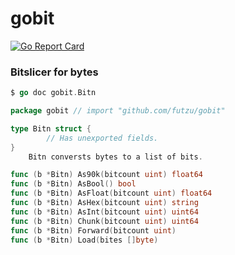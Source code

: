 # gobit
[![Go Report Card](https://goreportcard.com/badge/github.com/futzu/gobiT)](https://goreportcard.com/report/github.com/futzu/gobiT)

### Bitslicer for bytes 
```go
$ go doc gobit.Bitn

package gobit // import "github.com/futzu/gobit"

type Bitn struct {
        // Has unexported fields.
}
    Bitn conversts bytes to a list of bits.

func (b *Bitn) As90k(bitcount uint) float64
func (b *Bitn) AsBool() bool
func (b *Bitn) AsFloat(bitcount uint) float64
func (b *Bitn) AsHex(bitcount uint) string
func (b *Bitn) AsInt(bitcount uint) uint64
func (b *Bitn) Chunk(bitcount uint) uint64
func (b *Bitn) Forward(bitcount uint)
func (b *Bitn) Load(bites []byte)
```
